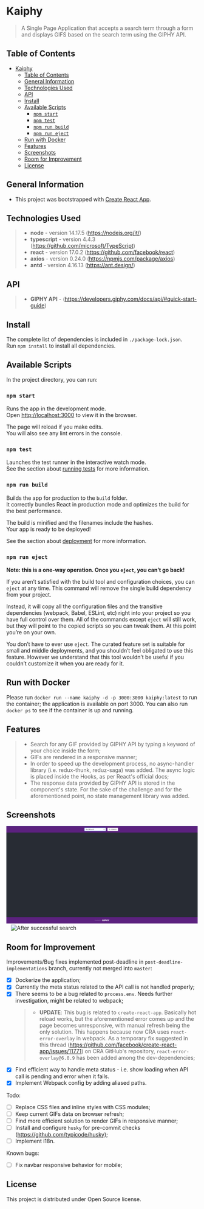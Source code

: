 # Kaiphy

> A Single Page Application that accepts a search term through a form and displays GIFS based on the search term using the GIPHY API.

## Table of Contents

- [Kaiphy](#kaiphy)
  - [Table of Contents](#table-of-contents)
  - [General Information](#general-information)
  - [Technologies Used](#technologies-used)
  - [API](#api)
  - [Install](#install)
  - [Available Scripts](#available-scripts)
    - [`npm start`](#npm-start)
    - [`npm test`](#npm-test)
    - [`npm run build`](#npm-run-build)
    - [`npm run eject`](#npm-run-eject)
  - [Run with Docker](#run-with-docker)
  - [Features](#features)
  - [Screenshots](#screenshots)
  - [Room for Improvement](#room-for-improvement)
  - [License](#license)

## General Information

- This project was bootstrapped with [Create React App](https://github.com/facebook/create-react-app).

## Technologies Used

> - **node** - version 14.17.5 (https://nodejs.org/it/)
> - **typescript** - version 4.4.3 (https://github.com/microsoft/TypeScript)
> - **react** - version 17.0.2 (https://github.com/facebook/react)
> - **axios** - version 0.24.0 (https://npmjs.com/package/axios)
> - **antd** - version 4.16.13 (https://ant.design/)

## API

> - **GIPHY API** - (https://developers.giphy.com/docs/api/#quick-start-guide)

## Install

The complete list of dependencies is included in `./package-lock.json`.\
Run `npm install` to install all dependencies.

## Available Scripts

In the project directory, you can run:

### `npm start`

Runs the app in the development mode.\
Open [http://localhost:3000](http://localhost:3000) to view it in the browser.

The page will reload if you make edits.\
You will also see any lint errors in the console.

### `npm test`

Launches the test runner in the interactive watch mode.\
See the section about [running tests](https://facebook.github.io/create-react-app/docs/running-tests) for more information.

### `npm run build`

Builds the app for production to the `build` folder.\
It correctly bundles React in production mode and optimizes the build for the best performance.

The build is minified and the filenames include the hashes.\
Your app is ready to be deployed!

See the section about [deployment](https://facebook.github.io/create-react-app/docs/deployment) for more information.

### `npm run eject`

**Note: this is a one-way operation. Once you `eject`, you can’t go back!**

If you aren’t satisfied with the build tool and configuration choices, you can `eject` at any time. This command will remove the single build dependency from your project.

Instead, it will copy all the configuration files and the transitive dependencies (webpack, Babel, ESLint, etc) right into your project so you have full control over them. All of the commands except `eject` will still work, but they will point to the copied scripts so you can tweak them. At this point you’re on your own.

You don’t have to ever use `eject`. The curated feature set is suitable for small and middle deployments, and you shouldn’t feel obligated to use this feature. However we understand that this tool wouldn’t be useful if you couldn’t customize it when you are ready for it.

## Run with Docker

Please run `docker run --name kaiphy -d -p 3000:3000 kaiphy:latest` to run the container; the application is available on port 3000.
You can also run `docker ps` to see if the container is up and running.

## Features

> - Search for any GIF provided by GIPHY API by typing a keyword of your choice inside the form;
> - GIFs are rendered in a responsive manner;
> - In order to speed up the development process, no async-handler library (i.e. redux-thunk, reduz-saga) was added. The async logic is placed inside the Hooks, as per React's official docs;
> - The response data provided by GIPHY API is stored in the component's state. For the sake of the challenge and for the aforementioned point, no state management library was added.

## Screenshots

![Before search](./src/resources/kaiphy_screenshot_1.png)&nbsp;&nbsp;
![After successful search](./src/resources/kaiphy_screenshot_2.png)

## Room for Improvement

Improvements/Bug fixes implemented post-deadline in `post-deadline-implementations` branch, currently not merged into `master`:

- [x] Dockerize the application;
- [x] Currently the meta status related to the API call is not handled properly;
- [x] There seems to be a bug related to `process.env`. Needs further investigation, might be related to webpack;
  > - **UPDATE**:
        This bug is related to `create-react-app`. Basically hot reload works, but the aforementioned error comes up and the page becomes unresponsive, with manual refresh being the only solution.
        This happens because now CRA uses `react-error-overlay` in webpack.
        As a temporary fix suggested in this thread (https://github.com/facebook/create-react-app/issues/11771) on CRA GitHub's repository, `react-error-overlay@6.0.9` has been added among the dev-dependencies;
- [x] Find efficient way to handle meta status - i.e. show loading when API call is pending and error when it fails.
- [x] Implement Webpack config by adding aliased paths.

Todo:

- [ ] Replace CSS files and inline styles with CSS modules;
- [ ] Keep current GIFs data on browser refresh;
- [ ] Find more efficient solution to render GIFs in responsive manner;
- [ ] Install and configure `husky` for pre-commit checks (https://github.com/typicode/husky);
- [ ] Implement i18n.

Known bugs:

- [ ] Fix navbar responsive behavior for mobile;

## License

This project is distributed under Open Source license.
